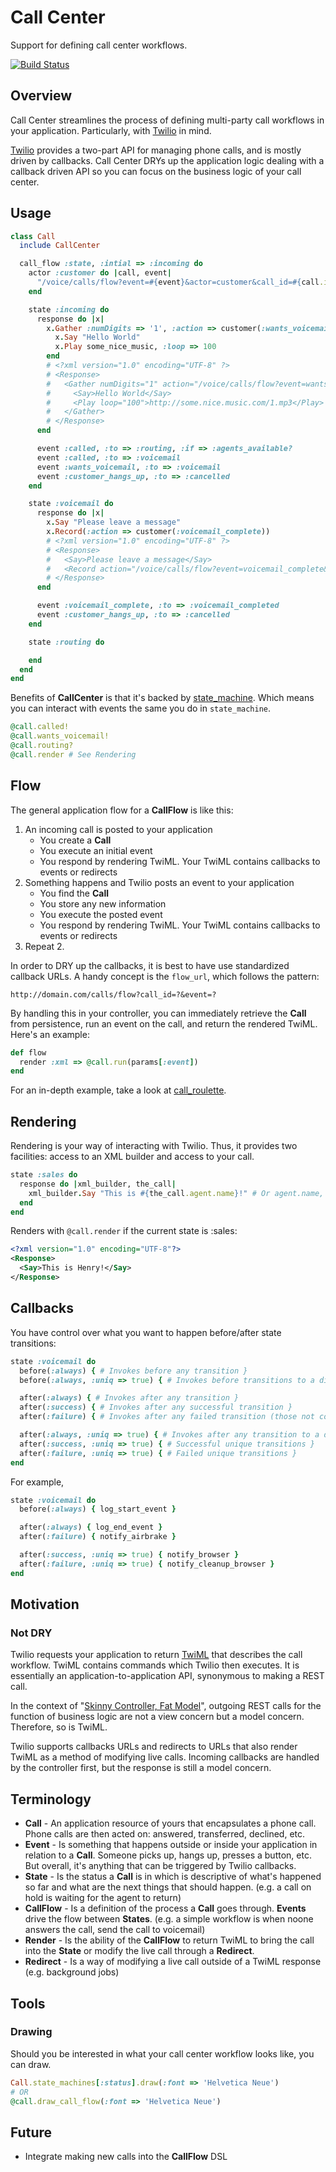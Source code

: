 Call Center
===========

Support for defining call center workflows.

[![Build Status](https://secure.travis-ci.org/zendesk/call_center.png)](http://travis-ci.org/zendesk/call_center)

Overview
--------
Call Center streamlines the process of defining multi-party call workflows in your application. Particularly, with [Twilio](http://www.twilio.com/docs) in mind.

[Twilio](http://www.twilio.com/docs) provides a two-part API for managing phone calls, and is mostly driven by callbacks. Call Center DRYs up the application logic dealing with a callback driven API so you can focus on the business logic of your call center.

Usage
-----

```ruby
class Call
  include CallCenter

  call_flow :state, :intial => :incoming do
    actor :customer do |call, event|
      "/voice/calls/flow?event=#{event}&actor=customer&call_id=#{call.id}"
    end

    state :incoming do
      response do |x|
        x.Gather :numDigits => '1', :action => customer(:wants_voicemail) do
          x.Say "Hello World"
          x.Play some_nice_music, :loop => 100
        end
        # <?xml version="1.0" encoding="UTF-8" ?>
        # <Response>
        #   <Gather numDigits="1" action="/voice/calls/flow?event=wants_voicemail&actor=customer&call_id=5000">
        #     <Say>Hello World</Say>
        #     <Play loop="100">http://some.nice.music.com/1.mp3</Play>
        #   </Gather>
        # </Response>
      end

      event :called, :to => :routing, :if => :agents_available?
      event :called, :to => :voicemail
      event :wants_voicemail, :to => :voicemail
      event :customer_hangs_up, :to => :cancelled
    end

    state :voicemail do
      response do |x|
        x.Say "Please leave a message"
        x.Record(:action => customer(:voicemail_complete))
        # <?xml version="1.0" encoding="UTF-8" ?>
        # <Response>
        #   <Say>Please leave a message</Say>
        #   <Record action="/voice/calls/flow?event=voicemail_complete&actor=customer&call_id=5000"/>
        # </Response>
      end

      event :voicemail_complete, :to => :voicemail_completed
      event :customer_hangs_up, :to => :cancelled
    end

    state :routing do

    end
  end
end
```

Benefits of **CallCenter** is that it's backed by [state_machine](https://github.com/pluginaweek/state_machine). Which means you can interact with events the same you do in `state_machine`.

```ruby
@call.called!
@call.wants_voicemail!
@call.routing?
@call.render # See Rendering
```

Flow
----

The general application flow for a **CallFlow** is like this:

1. An incoming call is posted to your application
   * You create a **Call**
   * You execute an initial event
   * You respond by rendering TwiML. Your TwiML contains callbacks to events or redirects
2. Something happens and Twilio posts an event to your application
   * You find the **Call**
   * You store any new information
   * You execute the posted event
   * You respond by rendering TwiML. Your TwiML contains callbacks to events or redirects
3. Repeat 2.

In order to DRY up the callbacks, it is best to have use standardized callback URLs. A handy concept is the `flow_url`, which follows the pattern:

    http://domain.com/calls/flow?call_id=?&event=?

By handling this in your controller, you can immediately retrieve the **Call** from persistence, run an event on the call, and return the rendered TwiML. Here's an example:

```ruby
def flow
  render :xml => @call.run(params[:event])
end
```

For an in-depth example, take a look at [call_roulette](https://github.com/zendesk/call_roulette).

Rendering
---------

Rendering is your way of interacting with Twilio. Thus, it provides two facilities: access to an XML builder and access to your call.

```ruby
state :sales do
  response do |xml_builder, the_call|
    xml_builder.Say "This is #{the_call.agent.name}!" # Or agent.name, you can access he call implicitly
  end
end
```

Renders with `@call.render` if the current state is :sales:

```xml
<?xml version="1.0" encoding="UTF-8"?>
<Response>
  <Say>This is Henry!</Say>
</Response>
```

Callbacks
---------

You have control over what you want to happen before/after state transitions:

```ruby
state :voicemail do
  before(:always) { # Invokes before any transition }
  before(:always, :uniq => true) { # Invokes before transitions to a different state }

  after(:always) { # Invokes after any transition }
  after(:success) { # Invokes after any successful transition }
  after(:failure) { # Invokes after any failed transition (those not covered in your call flow) }

  after(:always, :uniq => true) { # Invokes after any transition to a different state }
  after(:success, :uniq => true) { # Successful unique transitions }
  after(:failure, :uniq => true) { # Failed unique transitions }
end
```

For example,

```ruby
state :voicemail do
  before(:always) { log_start_event }

  after(:always) { log_end_event }
  after(:failure) { notify_airbrake }

  after(:success, :uniq => true) { notify_browser }
  after(:failure, :uniq => true) { notify_cleanup_browser }
end
```

Motivation
----------

### Not DRY
Twilio requests your application to return [TwiML](http://www.twilio.com/docs/api/twiml/) that describes the call workflow. TwiML contains commands which Twilio then executes. It is essentially an application-to-application API, synonymous to making a REST call.

In the context of "[Skinny Controller, Fat Model](http://weblog.jamisbuck.org/2006/10/18/skinny-controller-fat-model)", outgoing REST calls for the function of business logic are not a view concern but a model concern. Therefore, so is TwiML.

Twilio supports callbacks URLs and redirects to URLs that also render TwiML as a method of modifying live calls. Incoming callbacks are handled by the controller first, but the response is still a model concern.


Terminology
-----------

* **Call** - An application resource of yours that encapsulates a phone call. Phone calls are then acted on: answered, transferred, declined, etc.
* **Event** - Is something that happens outside or inside your application in relation to a **Call**. Someone picks up, hangs up, presses a button, etc. But overall, it's anything that can be triggered by Twilio callbacks.
* **State** - Is the status a **Call** is in which is descriptive of what's happened so far and what are the next things that should happen. (e.g. a call on hold is waiting for the agent to return)
* **CallFlow** - Is a definition of the process a **Call** goes through. **Events** drive the flow between **States**. (e.g. a simple workflow is when noone answers the call, send the call to voicemail)
* **Render** - Is the ability of the **CallFlow** to return TwiML to bring the call into the **State** or modify the live call through a **Redirect**.
* **Redirect** - Is a way of modifying a live call outside of a TwiML response (e.g. background jobs)

Tools
-----

### Drawing ###

Should you be interested in what your call center workflow looks like, you can draw.

```ruby
Call.state_machines[:status].draw(:font => 'Helvetica Neue')
# OR
@call.draw_call_flow(:font => 'Helvetica Neue')
```

Future
------

* Integrate making new calls into the **CallFlow** DSL